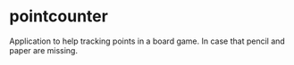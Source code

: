 # pointcounter

Application to help tracking points in a board game. In case that pencil and paper are missing.
